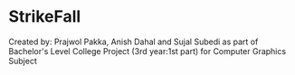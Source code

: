 # StrikeFall
Created by: Prajwol Pakka, Anish Dahal and Sujal Subedi as part of Bachelor's Level College Project (3rd year:1st part) for Computer Graphics Subject
